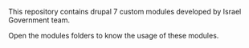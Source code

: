 This repository contains drupal 7 custom modules developed by Israel Government team.

Open the modules folders to know the usage of these modules.
